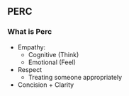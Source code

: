 ## __PERC__
### What is Perc
- Empathy:
	- Cognitive (Think)
	- Emotional (Feel)
- Respect
	- Treating someone appropriately 
- Concision + Clarity